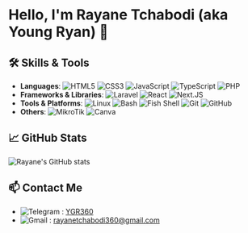 # Hello, I'm Rayane Tchabodi (aka Young Ryan) 👋

## 🛠️ Skills & Tools

- **Languages**: ![HTML5](https://img.shields.io/badge/-HTML5-E34F26?logo=html5&logoColor=white) ![CSS3](https://img.shields.io/badge/-CSS-663399?logo=css&logoColor=white) ![JavaScript](https://img.shields.io/badge/-JavaScript-F7DF1E?logo=javascript&logoColor=black) ![TypeScript](https://img.shields.io/badge/-TypeScript-3178C6?logo=typescript&logoColor=white) ![PHP](https://img.shields.io/badge/-PHP-4F5B93?logo=php&logoColor=white)
- **Frameworks & Libraries**: ![Laravel](https://img.shields.io/badge/-Laravel-FF2D20?logo=laravel&logoColor=white) ![React](https://img.shields.io/badge/-React-61DAFB?logo=react&logoColor=black) ![Next.JS](https://img.shields.io/badge/-Nextjs-000000?logo=next.js&logoColor=white)
- **Tools & Platforms**: ![Linux](https://img.shields.io/badge/-Linux-FCC624?logo=linux&logoColor=black) ![Bash](https://img.shields.io/badge/-Bash-3C4549?logo=gnu-bash&logoColor=white) ![Fish Shell](https://img.shields.io/badge/-Fish_Shell-0C0F0F?logo=fish-shell&logoColor=34C534) ![Git](https://img.shields.io/badge/-Git-F05032?logo=git&logoColor=white) ![GitHub](https://img.shields.io/badge/-GitHub-181717?logo=github&logoColor=white)
- **Others**: ![MikroTik](https://img.shields.io/badge/-Mikrotik-293239?logo=mikrotik&logoColor=white) ![Canva](https://img.shields.io/badge/-Canva-white?logo=canva&logoColor=00C4CC)

## 📈 GitHub Stats

![Rayane's GitHub stats](https://github-readme-stats.vercel.app/api?username=Ygryan360&show_icons=true&theme=holi)

## 📫 Contact Me

- ![Telegram](https://img.shields.io/badge/-Telegram-26A5E4?logo=telegram&logoColor=white) : [YGR360](https://t.me/YGR360)
- ![Gmail](https://img.shields.io/badge/-Gmail-EA4335?logo=gmail&logoColor=white) : [rayanetchabodi360@gmail.com](mailto:rayanetchabodi360@gmail.com)

